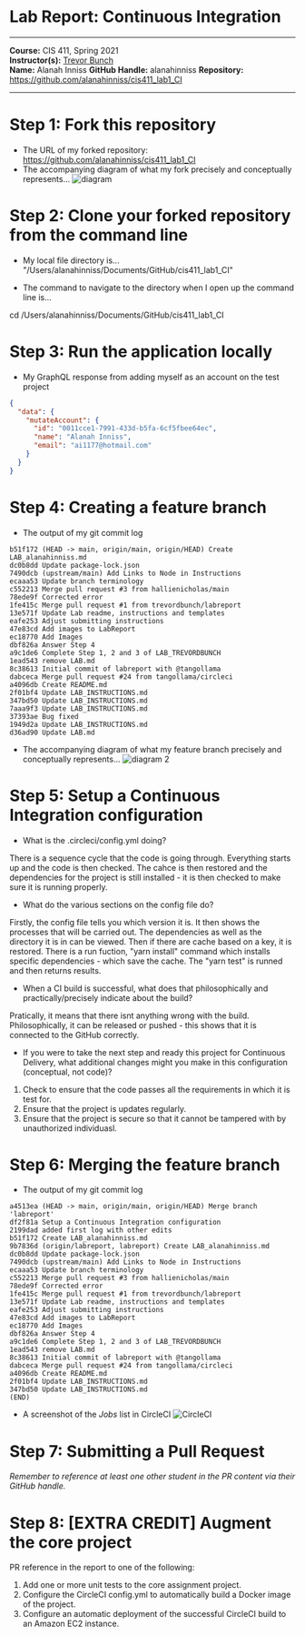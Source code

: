 # Lab Report: Continuous Integration
___
**Course:** CIS 411, Spring 2021  
**Instructor(s):** [Trevor Bunch](https://github.com/trevordbunch)  
**Name:** Alanah Inniss
**GitHub Handle:** alanahinniss
**Repository:** https://github.com/alanahinniss/cis411_lab1_CI 
___

# Step 1: Fork this repository
- The URL of my forked repository: https://github.com/alanahinniss/cis411_lab1_CI
- The accompanying diagram of what my fork precisely and conceptually represents...
![diagram](../assets/fork%20diagram-3.png)
# Step 2: Clone your forked repository from the command line  
- My local file directory is...
"/Users/alanahinniss/Documents/GitHub/cis411_lab1_CI"

- The command to navigate to the directory when I open up the command line is...
  
cd /Users/alanahinniss/Documents/GitHub/cis411_lab1_CI

# Step 3: Run the application locally
- My GraphQL response from adding myself as an account on the test project
``` json
{
  "data": {
    "mutateAccount": {
      "id": "0011cce1-7991-433d-b5fa-6cf5fbee64ec",
      "name": "Alanah Inniss",
      "email": "ai1177@hotmail.com"
    }
  }
}
```

# Step 4: Creating a feature branch
- The output of my git commit log
```
b51f172 (HEAD -> main, origin/main, origin/HEAD) Create LAB_alanahinniss.md
dc0b8dd Update package-lock.json
7490dcb (upstream/main) Add Links to Node in Instructions
ecaaa53 Update branch terminology
c552213 Merge pull request #3 from hallienicholas/main
78ede9f Corrected error
1fe415c Merge pull request #1 from trevordbunch/labreport
13e571f Update Lab readme, instructions and templates
eafe253 Adjust submitting instructions
47e83cd Add images to LabReport
ec18770 Add Images
dbf826a Answer Step 4
a9c1de6 Complete Step 1, 2 and 3 of LAB_TREVORDBUNCH
1ead543 remove LAB.md
8c38613 Initial commit of labreport with @tangollama
dabceca Merge pull request #24 from tangollama/circleci
a4096db Create README.md
2f01bf4 Update LAB_INSTRUCTIONS.md
347bd50 Update LAB_INSTRUCTIONS.md
7aaa9f3 Update LAB_INSTRUCTIONS.md
37393ae Bug fixed
1949d2a Update LAB_INSTRUCTIONS.md
d36ad90 Update LAB.md

```
- The accompanying diagram of what my feature branch precisely and conceptually represents...
![diagram 2](../assets/fork%20diagram-2.png)

# Step 5: Setup a Continuous Integration configuration

- What is the .circleci/config.yml doing?  

There is a sequence cycle that the code is going through. Everything starts up and the code is then checked. The cahce is then restored and the dependencies for the project is still installed - it is then checked to make sure it is running properly. 

- What do the various sections on the config file do?  

Firstly, the config file tells you which version it is. It then shows the processes that will be carried out. The dependencies as well as the directory it is in can be viewed. Then if there are cache based on a key, it is restored. There is a run fuction, "yarn install" command which installs specific dependencies - which save the cache. The "yarn test" is runned and then returns results. 

- When a CI build is successful, what does that philosophically and practically/precisely indicate about the build?  

Pratically, it means that there isnt anything wrong with the build. Philosophically, it can be released or pushed - this shows that it is connected to the GitHub correctly. 

- If you were to take the next step and ready this project for Continuous Delivery, what additional changes might you make in this configuration (conceptual, not code)?  

1) Check to ensure that the code passes all the requirements in which it is test for. 
2) Ensure that the project is updates regularly. 
3) Ensure that the project is secure so that it cannot be tampered with by unauthorized individuasl. 
   

# Step 6: Merging the feature branch
* The output of my git commit log
```
a4513ea (HEAD -> main, origin/main, origin/HEAD) Merge branch 'labreport'
df2f81a Setup a Continuous Integration configuration
2199dad added first log with other edits
b51f172 Create LAB_alanahinniss.md
9b7836d (origin/labreport, labreport) Create LAB_alanahinniss.md
dc0b8dd Update package-lock.json
7490dcb (upstream/main) Add Links to Node in Instructions
ecaaa53 Update branch terminology
c552213 Merge pull request #3 from hallienicholas/main
78ede9f Corrected error
1fe415c Merge pull request #1 from trevordbunch/labreport
13e571f Update Lab readme, instructions and templates
eafe253 Adjust submitting instructions
47e83cd Add images to LabReport
ec18770 Add Images
dbf826a Answer Step 4
a9c1de6 Complete Step 1, 2 and 3 of LAB_TREVORDBUNCH
1ead543 remove LAB.md
8c38613 Initial commit of labreport with @tangollama
dabceca Merge pull request #24 from tangollama/circleci
a4096db Create README.md
2f01bf4 Update LAB_INSTRUCTIONS.md
347bd50 Update LAB_INSTRUCTIONS.md
(END)
```

* A screenshot of the _Jobs_ list in CircleCI
![CircleCI](../assets/CIRLECI.png)

# Step 7: Submitting a Pull Request
_Remember to reference at least one other student in the PR content via their GitHub handle._



# Step 8: [EXTRA CREDIT] Augment the core project
PR reference in the report to one of the following:
1. Add one or more unit tests to the core assignment project. 
2. Configure the CircleCI config.yml to automatically build a Docker image of the project.
3. Configure an automatic deployment of the successful CircleCI build to an Amazon EC2 instance.
